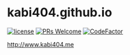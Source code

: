 # kabi404.github.io

[![license](https://img.shields.io/github/license/mashape/apistatus.svg)](https://github.com/kabi404/kabi404.github.io/blob/master/LICENSE)
[![PRs Welcome](https://img.shields.io/badge/PRs-welcome-brightgreen.svg)](http://makeapullrequest.com)
[![CodeFactor](https://www.codefactor.io/repository/github/kabi404/kabi404.github.io/badge)](https://www.codefactor.io/repository/github/kabi404/kabi404.github.io)

http://www.kabi404.me
